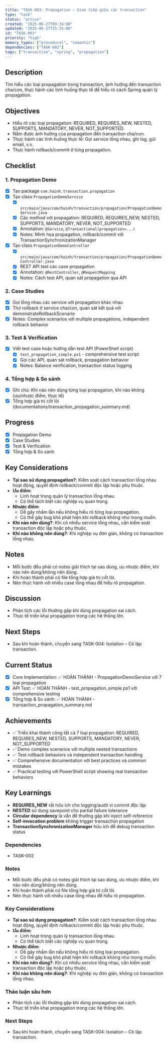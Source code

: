 ```yaml
---
title: "TASK-003: Propagation – Giao tiếp giữa các transaction"
type: "task"
status: "active"
created: "2025-06-27T09:34:00"
updated: "2025-06-27T15:35:00"
id: "TASK-003"
priority: "high"
memory_types: ["procedural", "semantic"]
dependencies: ["TASK-002"]
tags: ["transaction", "spring", "propagation"]
---
```


## Description
Tìm hiểu các loại propagation trong transaction, ảnh hưởng đến transaction cha/con, thực hành các tình huống thực tế để hiểu rõ cách Spring quản lý propagation.

## Objectives
- Hiểu rõ các loại propagation: REQUIRED, REQUIRES_NEW, NESTED, SUPPORTS, MANDATORY, NEVER, NOT_SUPPORTED.
- Nắm được ảnh hưởng của propagation đến transaction cha/con.
- Thực hành các tình huống thực tế: Gọi service lồng nhau, ghi log, gửi email, v.v.
- Thực hành rollback/commit ở từng propagation.

## Checklist

### 1. Propagation Demo
- [x] Tạo package `com.hainh.transaction.propagation`
- [x] Tạo class `PropagationDemoService`
    - [x] `src/main/java/com/hainh/transaction/propagation/PropagationDemoService.java`
    - [x] Các method với propagation: REQUIRED, REQUIRES_NEW, NESTED, SUPPORTS, MANDATORY, NEVER, NOT_SUPPORTED
    - [x] Annotation: `@Service`, `@Transactional(propagation=...)`
    - [x] Notes: Minh họa propagation, rollback/commit với TransactionSynchronizationManager
- [x] Tạo class `PropagationDemoController`
    - [x] `src/main/java/com/hainh/transaction/propagation/PropagationDemoController.java`
    - [x] REST API test các case propagation
    - [x] Annotation: `@RestController`, `@RequestMapping`
    - [x] Notes: Cách test API, quan sát propagation qua API

### 2. Case Studies
- [x] Gọi lồng nhau các service với propagation khác nhau
- [x] Thử rollback ở service cha/con, quan sát kết quả với demonstrateRollbackScenario
- [x] Notes: Complex scenarios với multiple propagations, independent rollback behavior

### 3. Test & Verification
- [x] Viết test case hoặc hướng dẫn test API (PowerShell script)
    - [x] `test_propagation_simple.ps1` - comprehensive test script
    - [x] Gọi các API, quan sát rollback, propagation behavior
    - [x] Notes: Balance verification, transaction status logging

### 4. Tổng hợp & So sánh
- [x] Ghi chú: Khi nào nên dùng từng loại propagation, khi nào không (ưu/nhược điểm, thực tế)
- [x] Tổng hợp giá trị cốt lõi (documentations/transaction_propagation_summary.md)

## Progress
- [x] Propagation Demo
- [x] Case Studies
- [x] Test & Verification
- [x] Tổng hợp & So sánh

## Key Considerations
- **Tại sao sử dụng propagation?**: Kiểm soát cách transaction lồng nhau hoạt động, quyết định rollback/commit độc lập hoặc phụ thuộc.
- **Ưu điểm**:
    - Linh hoạt trong quản lý transaction lồng nhau.
    - Có thể tách biệt các nghiệp vụ quan trọng.
- **Nhược điểm**:
    - Dễ gây nhầm lẫn nếu không hiểu rõ từng loại propagation.
    - Có thể gây bug khó phát hiện khi rollback không như mong muốn.
- **Khi nào nên dùng?**: Khi có nhiều service lồng nhau, cần kiểm soát transaction độc lập hoặc phụ thuộc.
- **Khi nào không nên dùng?**: Khi nghiệp vụ đơn giản, không có transaction lồng nhau.

## Notes
- Mỗi bước đều phải có notes giải thích tại sao dùng, ưu nhược điểm, khi nào nên dùng/không nên dùng.
- Khi hoàn thành phải có file tổng hợp giá trị cốt lõi.
- Nên thực hành với nhiều case lồng nhau để hiểu rõ propagation.

## Discussion
- Phân tích các lỗi thường gặp khi dùng propagation sai cách.
- Thực tế triển khai propagation trong các hệ thống lớn.

## Next Steps
- Sau khi hoàn thành, chuyển sang TASK-004: Isolation – Cô lập transaction.

## Current Status
- [x] Core Implementation: ✅ HOÀN THÀNH - PropagationDemoService với 7 loại propagation
- [x] API Test: ✅ HOÀN THÀNH - test_propagation_simple.ps1 với comprehensive testing
- [x] Tổng hợp & So sánh: ✅ HOÀN THÀNH - transaction_propagation_summary.md

## Achievements
- ✅ Triển khai thành công tất cả 7 loại propagation: REQUIRED, REQUIRES_NEW, NESTED, SUPPORTS, MANDATORY, NEVER, NOT_SUPPORTED
- ✅ Demo complex scenarios với multiple nested transactions
- ✅ Test rollback behaviors và independent transaction handling
- ✅ Comprehensive documentation với best practices và common mistakes
- ✅ Practical testing với PowerShell script showing real transaction behaviors

## Key Learnings
- **REQUIRES_NEW** rất hữu ích cho logging/audit vì commit độc lập
- **NESTED** sử dụng savepoint cho partial failure tolerance
- **Circular dependency** là vấn đề thường gặp khi inject self-reference
- **Self-invocation problem** không trigger transaction propagation
- **TransactionSynchronizationManager** hữu ích để debug transaction status

### Dependencies

- TASK-002

### Notes

- Mỗi bước đều phải có notes giải thích tại sao dùng, ưu nhược điểm, khi nào nên dùng/không nên dùng.
- Khi hoàn thành phải có file tổng hợp giá trị cốt lõi.
- Nên thực hành với nhiều case lồng nhau để hiểu rõ propagation.

### Key Considerations

- **Tại sao sử dụng propagation?**: Kiểm soát cách transaction lồng nhau hoạt động, quyết định rollback/commit độc lập hoặc phụ thuộc.
- **Ưu điểm**:
    - Linh hoạt trong quản lý transaction lồng nhau.
    - Có thể tách biệt các nghiệp vụ quan trọng.
- **Nhược điểm**:
    - Dễ gây nhầm lẫn nếu không hiểu rõ từng loại propagation.
    - Có thể gây bug khó phát hiện khi rollback không như mong muốn.
- **Khi nào nên dùng?**: Khi có nhiều service lồng nhau, cần kiểm soát transaction độc lập hoặc phụ thuộc.
- **Khi nào không nên dùng?**: Khi nghiệp vụ đơn giản, không có transaction lồng nhau.

### Thảo luận sâu hơn

- Phân tích các lỗi thường gặp khi dùng propagation sai cách.
- Thực tế triển khai propagation trong các hệ thống lớn.

### Next Steps

- Sau khi hoàn thành, chuyển sang TASK-004: Isolation – Cô lập transaction. 